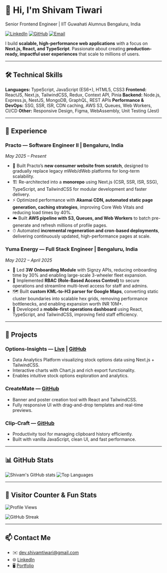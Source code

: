 
# 👋 Hi, I'm Shivam Tiwari

Senior Frontend Engineer | IIT Guwahati Alumnus
Bengaluru, India

[![LinkedIn](https://img.shields.io/badge/LinkedIn-0077B5?style=flat-square\&logo=linkedin\&logoColor=white)](https://www.linkedin.com/in/shivam-tiwari-iitg)
[![GitHub](https://img.shields.io/badge/GitHub-181717?style=flat-square\&logo=github\&logoColor=white)](https://github.com/OptimizationGuru)
[![Email](https://img.shields.io/badge/Email-D14836?style=flat-square\&logo=gmail\&logoColor=white)](mailto:dev.shivamtiwari@gmail.com)

I build **scalable, high-performance web applications** with a focus on **Next.js, React, and TypeScript**. Passionate about creating **production-ready, impactful user experiences** that scale to millions of users.

---

## 🛠️ Technical Skills

**Languages:** TypeScript, JavaScript (ES6+), HTML5, CSS3
**Frontend:** ReactJS, Next.js, TailwindCSS, Redux, Context API, Pinia
**Backend:** Node.js, Express.js, NestJS, MongoDB, GraphQL, REST APIs
**Performance & DevOps:** SSG, SSR, ISR, CDN caching, AWS S3, Queues, Web Workers, CI/CD
**Other:** Responsive Design, Figma, WebAssembly, Unit Testing (Jest)

---

## 💼 Experience

### **Practo — Software Engineer II** | Bengaluru, India

*May 2025 – Present*

* 🚀 Built Practo’s **new consumer website from scratch**, designed to gradually replace legacy mWeb/dWeb platforms for long-term scalability.
* 🏗 Re-architected into a **monorepo** using Next.js (CSR, SSR, ISR, SSG), TypeScript, and TailwindCSS for modular development and faster delivery.
* ⚡ Optimized performance with **Akamai CDN, automated static page generation, caching strategies**, improving Core Web Vitals and reducing load times by 40%.
* ☁️ Built **AWS pipeline with S3, Queues, and Web Workers** to batch pre-generate and refresh millions of profile pages.
* ⏱ Automated **incremental regeneration and cron-based deployments**, delivering continuously updated, high-performance pages at scale.

### **Yuma Energy — Full Stack Engineer** | Bengaluru, India

*May 2022 – April 2025*

* 🛵 Led **3W Onboarding Module** with Signzy APIs, reducing onboarding time by 30% and enabling large-scale 3-wheeler fleet expansion.
* 🔐 Implemented **RBAC (Role-Based Access Control)** to secure operations and streamline multi-level access for staff and admins.
* 🗺 Built **custom KML-to-H3 parser for Google Maps**, converting static cluster boundaries into scalable hex grids, removing performance bottlenecks, and enabling expansion worth INR 10M+.
* 📱 Developed a **mobile-first operations dashboard** using React, TypeScript, and TailwindCSS, improving field staff efficiency.

---

## 🚀 Projects

### **Options-Insights** — [Live](https://options-insights.netlify.app) | [GitHub](https://github.com/OptimizationGuru/options-insights)

* Data Analytics Platform visualizing stock options data using Next.js + TailwindCSS.
* Interactive charts with Chart.js and rich export functionality.
* Enables intuitive stock options exploration and analytics.

### **CreateMate** — [GitHub](https://github.com/OptimizationGuru/createmate)

* Banner and poster creation tool with React and TailwindCSS.
* Fully responsive UI with drag-and-drop templates and real-time previews.

### **Clip-Craft** — [GitHub](https://github.com/OptimizationGuru/clip-craft)

* Productivity tool for managing clipboard history efficiently.
* Built with vanilla JavaScript, clean UI, and fast performance.

---

## 📊 GitHub Stats

![Shivam's GitHub stats](https://github-readme-stats.vercel.app/api?username=OptimizationGuru\&show_icons=true\&theme=radical)
![Top Languages](https://github-readme-stats.vercel.app/api/top-langs/?username=OptimizationGuru\&layout=compact\&theme=radical)

---

## 🌟 Visitor Counter & Fun Stats

![Profile Views](https://img.shields.io/badge/Profile_Views-25.3k-brightgreen)

![GitHub Streak](https://github-readme-streak-stats.herokuapp.com/?user=OptimizationGuru\&theme=radical)

---

## 📫 Contact Me

* ✉️ [dev.shivamtiwari@gmail.com](mailto:dev.shivamtiwari@gmail.com)
* 🌐 [LinkedIn](https://www.linkedin.com/in/shivam-tiwari-iitg)
* 🖥 [Portfolio](https://thesoftwareengineer.co)
